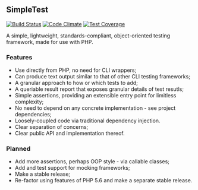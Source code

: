 ## SimpleTest ##
[![Build Status](https://travis-ci.org/Dhii/simple-test.svg?branch=master)](https://travis-ci.org/Dhii/simple-test)
[![Code Climate](https://codeclimate.com/github/Dhii/simple-test/badges/gpa.svg)](https://codeclimate.com/github/Dhii/simple-test)
[![Test Coverage](https://codeclimate.com/github/Dhii/simple-test/badges/coverage.svg)](https://codeclimate.com/github/Dhii/simple-test/coverage)

A simple, lightweight, standards-compliant, object-oriented testing framework, made for use with PHP.

### Features
- Use directly from PHP, no need for CLI wrappers;
- Can produce text output similar to that of other CLI testing frameworks;
- A granular approach to how or which tests to add;
- A queriable result report that exposes granular details of test resutls;
- Simple assertions, providing an extensible entry point for limitless complexity;
- No need to depend on any concrete implementation - see project dependencies;
- Loosely-coupled code via traditional dependency injection.
- Clear separation of concerns;
- Clear public API and implementation thereof.

### Planned
- Add more assertions, perhaps OOP style - via callable classes;
- Add and test support for mocking frameworks;
- Make a stable release;
- Re-factor using features of PHP 5.6 and make a separate stable release.
